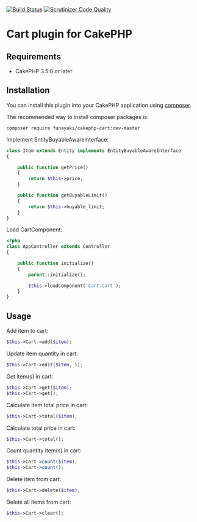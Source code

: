 [![Build Status](https://travis-ci.org/funayaki/cakephp-cart.svg?branch=master)](https://travis-ci.org/funayaki/cakephp-cart)
[![Scrutinizer Code Quality](https://scrutinizer-ci.com/g/funayaki/cakephp-cart/badges/quality-score.png?b=master)](https://scrutinizer-ci.com/g/funayaki/cakephp-cart/?branch=master)

# Cart plugin for CakePHP

## Requirements

- CakePHP 3.5.0 or later

## Installation

You can install this plugin into your CakePHP application using [composer](http://getcomposer.org).

The recommended way to install composer packages is:

```
composer require funayaki/cakephp-cart:dev-master
```

Implement EntityBuyableAwareInterface:

```php
class Item extends Entity implements EntityBuyableAwareInterface
{

    public function getPrice()
    {
        return $this->price;
    }

    public function getBuyableLimit()
    {
        return $this->buyable_limit;
    }
}
```

Load CartComponent:

```php
<?php
class AppController extends Controller
{

    public function initialize()
    {
        parent::initialize();

        $this->loadComponent('Cart.Cart');
    }
}
```

## Usage

Add item to cart:

```php
$this->Cart->add($item);
```

Update item quantity in cart:

```php
$this->Cart->edit($item, 5);
```

Get item(s) in cart:

```php
$this->Cart->get($item);
$this->Cart->get();
```

Calculate item total price in cart:

```php
$this->Cart->total($item);
```

Calculate total price in cart:

```php
$this->Cart->total();
```

Count quantity item(s) in cart:

```php
$this->Cart->count($item);
$this->Cart->count();
```

Delete item from cart:

```php
$this->Cart->delete($item);
```

Delete all items from cart:

```php
$this->Cart->clear();
```
